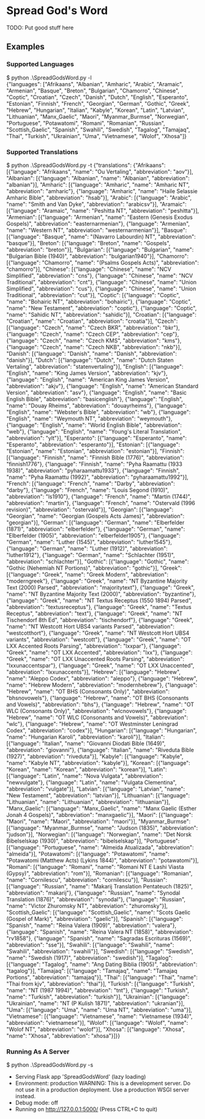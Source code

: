 # Spread God's Word

TODO: Put good stuff here

## Examples

### Supported Languages

  $ python .\SpreadGodsWord.py -l    
  {"languages": ["Afrikaans", "Albanian", "Amharic", "Arabic", "Aramaic", "Armenian", "Basque", "Breton", "Bulgarian", "Chamorro", "Chinese", "Coptic", "Croatian", "Czech", "Danish", "Dutch", "English", "Esperanto", "Estonian", "Finnish", "French", "Georgian", "German", "Gothic", "Greek", "Hebrew", "Hungarian", "Italian", "Kabyle", "Korean", "Latin", "Latvian", "Lithuanian", "Manx_Gaelic", "Maori", "Myanmar_Burmse", "Norwegian", "Portuguese", "Potawatomi", "Romani", "Romanian", "Russian", "Scottish_Gaelic", "Spanish", "Swahili", "Swedish", "Tagalog", "Tamajaq", "Thai", "Turkish", "Ukrainian", "Uma", "Vietnamese", "Wolof", "Xhosa"]}

### Supported Translations

  $ python .\SpreadGodsWord.py -t
  {"translations": {"Afrikaans": [{"language": "Afrikaans", "name": "Ou Vertaling", "abbreviation": "aov"}], "Albanian": [{"language": "Albanian", "name": "Albanian", "abbreviation": "albanian"}], "Amharic": [{"language": "Amharic", "name": "Amharic NT", "abbreviation": "amharic"}, {"language": "Amharic", "name": "Haile Selassie Amharic Bible", "abbreviation": "hsab"}], "Arabic": [{"language": "Arabic", "name": "Smith and Van Dyke", "abbreviation": "arabicsv"}], "Aramaic": [{"language": "Aramaic", "name": "Peshitta NT", "abbreviation": "peshitta"}], "Armenian": [{"language": "Armenian", "name": "Eastern (Genesis Exodus Gospels)", "abbreviation": "easternarmenian"}, {"language": "Armenian", "name": "Western NT", "abbreviation": "westernarmenian"}], "Basque": [{"language": "Basque", "name": "(Navarro Labourdin) NT", "abbreviation": "basque"}], "Breton": [{"language": "Breton", "name": "Gospels", "abbreviation": "breton"}], "Bulgarian": [{"language": "Bulgarian", "name": "Bulgarian Bible (1940)", "abbreviation": "bulgarian1940"}], "Chamorro": [{"language": "Chamorro", "name": "(Psalms Gospels Acts)", "abbreviation": "chamorro"}], "Chinese": [{"language": "Chinese", "name": "NCV Simplified", "abbreviation": "cns"}, {"language": "Chinese", "name": "NCV Traditional", "abbreviation": "cnt"}, {"language": "Chinese", "name":  "Union Simplified", "abbreviation": "cus"}, {"language": "Chinese", "name": "Union Traditional", "abbreviation": "cut"}], "Coptic": [{"language": "Coptic", "name": "Bohairic NT", "abbreviation": "bohairic"}, {"language": "Coptic", "name": "New Testament", "abbreviation": "coptic"}, {"language": "Coptic", "name": "Sahidic NT", "abbreviation": "sahidic"}], "Croatian": [{"language": "Croatian", "name": "Croatian", "abbreviation": "croatia"}], "Czech": [{"language": "Czech", "name": "Czech BKR", "abbreviation": "bkr"}, {"language": "Czech", "name": "Czech CEP", "abbreviation": "cep"}, {"language": "Czech", "name": "Czech KMS", "abbreviation": "kms"}, {"language": "Czech", "name": "Czech NKB", "abbreviation": "nkb"}], "Danish": [{"language": "Danish", "name": "Danish", "abbreviation": "danish"}], "Dutch": [{"language": "Dutch",  "name": "Dutch Staten Vertaling", "abbreviation": "statenvertaling"}], "English": [{"language": "English", "name": "King James Version", "abbreviation": "kjv"}, {"language": "English", "name": "American King James Version", "abbreviation": "akjv"}, {"language": "English", "name": "American Standard Version", "abbreviation": "asv"},  {"language": "English", "name": "Basic English Bible", "abbreviation": "basicenglish"}, {"language": "English", "name": "Douay Rheims", "abbreviation": "douayrheims"}, {"language": "English", "name": "Webster's Bible", "abbreviation": "wb"}, {"language": "English", "name": "Weymouth NT", "abbreviation": "weymouth"}, {"language": "English", "name": "World English Bible", "abbreviation": "web"}, {"language": "English", "name": "Young's Literal Translation", "abbreviation": "ylt"}], "Esperanto": [{"language": "Esperanto", "name": "Esperanto", "abbreviation": "esperanto"}], "Estonian": [{"language": "Estonian", "name": "Estonian", "abbreviation": "estonian"}], "Finnish": [{"language": "Finnish", "name": "Finnish Bible (1776)", "abbreviation": "finnish1776"}, {"language": "Finnish", "name": "Pyha Raamattu (1933 1938)", "abbreviation": "pyharaamattu1933"}, {"language": "Finnish", "name": "Pyha Raamattu (1992)", "abbreviation": "pyharaamattu1992"}], "French": [{"language": "French", "name": "Darby", "abbreviation": "darby"}, {"language": "French", "name": "Louis Segond (1910)", "abbreviation": "ls1910"}, {"language": "French", "name": "Martin (1744)", "abbreviation": "martin"}, {"language": "French", "name": "Ostervald (1996 revision)", "abbreviation": "ostervald"}], "Georgian": [{"language": "Georgian", "name": "Georgian (Gospels Acts James)", "abbreviation": "georgian"}], "German": [{"language": "German", "name": "Elberfelder (1871)", "abbreviation": "elberfelder"}, {"language": "German", "name": "Elberfelder (1905)", "abbreviation": "elberfelder1905"}, {"language": "German", "name": "Luther (1545)", "abbreviation": "luther1545"}, {"language": "German", "name": "Luther (1912)", "abbreviation": "luther1912"}, {"language": "German", "name": "Schlachter (1951)", "abbreviation": "schlachter"}], "Gothic": [{"language": "Gothic", "name": "Gothic (Nehemiah NT Portions)", "abbreviation": "gothic"}], "Greek": [{"language": "Greek", "name": "Greek Modern", "abbreviation": "moderngreek"}, {"language": "Greek", "name": "NT Byzantine Majority Text (2000) Parsed", "abbreviation": "majoritytext"}, {"language": "Greek", "name": "NT Byzantine Majority Text (2000)", "abbreviation": "byzantine"}, {"language": "Greek", "name": "NT Textus Receptus (1550 1894) Parsed", "abbreviation": "textusreceptus"}, {"language": "Greek", "name": "Textus Receptus", "abbreviation": "text"}, {"language": "Greek", "name": "NT Tischendorf 8th Ed", "abbreviation": "tischendorf"}, {"language": "Greek", "name": "NT Westcott Hort UBS4 variants Parsed", "abbreviation": "westcotthort"}, {"language": "Greek", "name": "NT Westcott Hort UBS4 variants", "abbreviation": "westcott"}, {"language": "Greek", "name": "OT LXX Accented Roots Parsing", "abbreviation": "lxxpar"}, {"language": "Greek", "name": "OT LXX Accented", "abbreviation": "lxx"}, {"language": "Greek", "name": "OT LXX Unaccented Roots Parsing", "abbreviation": "lxxunaccentspar"}, {"language": "Greek", "name": "OT LXX Unaccented", "abbreviation": "lxxunaccents"}], "Hebrew": [{"language": "Hebrew", "name": "Aleppo Codex", "abbreviation": "aleppo"}, {"language": "Hebrew", "name": "Hebrew Modern", "abbreviation": "modernhebrew"}, {"language": "Hebrew", "name": "OT BHS (Consonants Only)", "abbreviation": "bhsnovowels"}, {"language": "Hebrew", "name": "OT BHS (Consonants and Vowels)", "abbreviation": "bhs"}, {"language": "Hebrew", "name": "OT WLC (Consonants Only)", "abbreviation": "wlcnovowels"}, {"language": "Hebrew", "name": "OT WLC (Consonants and Vowels)", "abbreviation": "wlc"}, {"language": "Hebrew", "name": "OT Westminster Leningrad Codex", "abbreviation": "codex"}], "Hungarian": [{"language": "Hungarian", "name": "Hungarian Karoli", "abbreviation": "karoli"}], "Italian": [{"language": "Italian", "name": "Giovanni Diodati Bible (1649)", "abbreviation": "giovanni"}, {"language": "Italian", "name": "Riveduta Bible (1927)", "abbreviation": "riveduta"}], "Kabyle": [{"language": "Kabyle", "name": "Kabyle NT", "abbreviation": "kabyle"}], "Korean": [{"language": "Korean", "name": "Korean", "abbreviation": "korean"}], "Latin": [{"language": "Latin", "name": "Nova Vulgata", "abbreviation": "newvulgate"}, {"language": "Latin", "name": "Vulgata Clementina", "abbreviation": "vulgate"}], "Latvian": [{"language": "Latvian", "name": "New Testament", "abbreviation": "latvian"}], "Lithuanian": [{"language": "Lithuanian", "name": "Lithuanian", "abbreviation": "lithuanian"}], "Manx_Gaelic": [{"language": "Manx_Gaelic", "name": "Manx Gaelic (Esther Jonah 4 Gospels)", "abbreviation": "manxgaelic"}], "Maori": [{"language": "Maori", "name": "Maori", "abbreviation": "maori"}], "Myanmar_Burmse": [{"language": "Myanmar_Burmse", "name": "Judson (1835)", "abbreviation": "judson"}], "Norwegian": [{"language": "Norwegian", "name": "Det Norsk Bibelselskap (1930)", "abbreviation": "bibelselskap"}], "Portuguese": [{"language": "Portuguese", "name": "Almeida Atualizada", "abbreviation": "almeida"}], "Potawatomi": [{"language": "Potawatomi",  "name": "Potawatomi (Matthew Acts) (Lykins 1844)", "abbreviation": "potawatomi"}], "Romani": [{"language": "Romani", "name": "Romani NT E Lashi Viasta (Gypsy)", "abbreviation": "rom"}], "Romanian": [{"language": "Romanian", "name": "Cornilescu", "abbreviation": "cornilescu"}], "Russian": [{"language": "Russian", "name": "Makarij Translation Pentateuch (1825)", "abbreviation": "makarij"}, {"language": "Russian", "name": "Synodal Translation (1876)", "abbreviation": "synodal"}, {"language": "Russian", "name": "Victor Zhuromsky NT", "abbreviation": "zhuromsky"}], "Scottish_Gaelic": [{"language": "Scottish_Gaelic", "name": "Scots Gaelic (Gospel of Mark)", "abbreviation": "gaelic"}], "Spanish": [{"language": "Spanish", "name": "Reina Valera (1909)", "abbreviation": "valera"}, {"language": "Spanish", "name": "Reina Valera NT (1858)", "abbreviation": "rv1858"}, {"language": "Spanish", "name": "Sagradas Escrituras (1569)", "abbreviation": "sse"}], "Swahili": [{"language": "Swahili", "name": "Swahili", "abbreviation": "swahili"}], "Swedish": [{"language": "Swedish", "name": "Swedish (1917)", "abbreviation": "swedish"}], "Tagalog": [{"language": "Tagalog", "name": "Ang Dating Biblia (1905)", "abbreviation": "tagalog"}], "Tamajaq": [{"language": "Tamajaq", "name": "Tamajaq Portions", "abbreviation": "tamajaq"}], "Thai": [{"language": "Thai", "name": "Thai from kjv", "abbreviation": "thai"}], "Turkish": [{"language": "Turkish", "name": "NT (1987 1994)", "abbreviation": "tnt"}, {"language":  "Turkish", "name": "Turkish", "abbreviation": "turkish"}], "Ukrainian": [{"language": "Ukrainian", "name": "NT (P Kulish 1871)", "abbreviation": "ukranian"}], "Uma": [{"language": "Uma", "name": "Uma NT", "abbreviation": "uma"}], "Vietnamese": [{"language": "Vietnamese", "name": "Vietnamese (1934)", "abbreviation": "vietnamese"}], "Wolof": [{"language": "Wolof", "name": "Wolof NT", "abbreviation": "wolof"}], "Xhosa": [{"language": "Xhosa", "name": "Xhosa", "abbreviation": "xhosa"}]}}

### Running As A Server

  $ python .\SpreadGodsWord.py -s
   * Serving Flask app 'SpreadGodsWord' (lazy loading)
   * Environment: production
     WARNING: This is a development server. Do not use it in a production deployment.
     Use a production WSGI server instead.
   * Debug mode: off
   * Running on http://127.0.0.1:5000/ (Press CTRL+C to quit)
